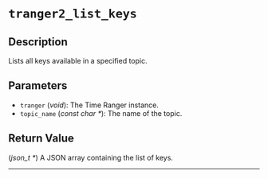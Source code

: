 # `tranger2_list_keys`

## Description
Lists all keys available in a specified topic.

## Parameters
- `tranger` (*void*): The Time Ranger instance.
- `topic_name` (*const char \**): The name of the topic.

## Return Value
(*json_t \**) A JSON array containing the list of keys.

---
